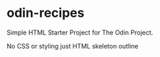 # odin-recipes

Simple HTML Starter Project for The Odin Project. 

No CSS or styling just HTML skeleton outline